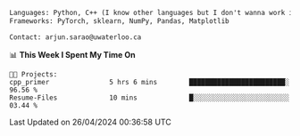 ```txt
Languages: Python, C++ (I know other languages but I don't wanna work in em)
Frameworks: PyTorch, sklearn, NumPy, Pandas, Matplotlib

Contact: arjun.sarao@uwaterloo.ca
```

<!--START_SECTION:waka-->
📊 **This Week I Spent My Time On** 

```text
🐱‍💻 Projects: 
cpp_primer               5 hrs 6 mins        ████████████████████████░   96.56 % 
Resume-Files             10 mins             █░░░░░░░░░░░░░░░░░░░░░░░░   03.44 % 
```


 Last Updated on 26/04/2024 00:36:58 UTC
<!--END_SECTION:waka-->
